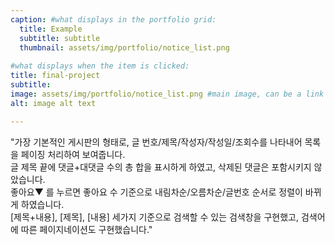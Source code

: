 ```yaml
---
caption: #what displays in the portfolio grid:
  title: Example
  subtitle: subtitle
  thumbnail: assets/img/portfolio/notice_list.png
  
#what displays when the item is clicked:
title: final-project
subtitle: 
image: assets/img/portfolio/notice_list.png #main image, can be a link or a file in assets/img/portfolio
alt: image alt text

---
```


"가장 기본적인 게시판의 형태로, 글 번호/제목/작성자/작성일/조회수를 나타내어 목록을 페이징 처리하여 보여줍니다.<br>글 제목 끝에 댓글+대댓글 수의 총 합을 표시하게 하였고, 삭제된 댓글은 포함시키지 않았습니다.<br>좋아요▼ 를 누르면 좋아요 수 기준으로 내림차순/오름차순/글번호 순서로 정렬이 바뀌게 하였습니다.<br>[제목+내용], [제목], [내용] 세가지 기준으로 검색할 수 있는 검색창을 구현했고, 검색어에 따른 페이지네이션도 구현했습니다."
